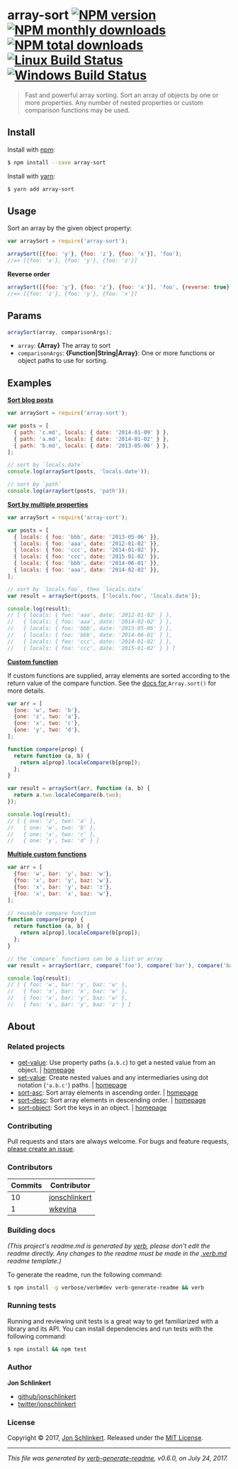 # array-sort [![NPM version](https://img.shields.io/npm/v/array-sort.svg?style=flat)](https://www.npmjs.com/package/array-sort) [![NPM monthly downloads](https://img.shields.io/npm/dm/array-sort.svg?style=flat)](https://npmjs.org/package/array-sort)  [![NPM total downloads](https://img.shields.io/npm/dt/array-sort.svg?style=flat)](https://npmjs.org/package/array-sort) [![Linux Build Status](https://img.shields.io/travis/jonschlinkert/array-sort.svg?style=flat&label=Travis)](https://travis-ci.org/jonschlinkert/array-sort) [![Windows Build Status](https://img.shields.io/appveyor/ci/jonschlinkert/array-sort.svg?style=flat&label=AppVeyor)](https://ci.appveyor.com/project/jonschlinkert/array-sort)

> Fast and powerful array sorting. Sort an array of objects by one or more properties. Any number of nested properties or custom comparison functions may be used.

## Install

Install with [npm](https://www.npmjs.com/):

```sh
$ npm install --save array-sort
```

Install with [yarn](https://yarnpkg.com):

```sh
$ yarn add array-sort
```

## Usage

Sort an array by the given object property:

```js
var arraySort = require('array-sort');

arraySort([{foo: 'y'}, {foo: 'z'}, {foo: 'x'}], 'foo');
//=> [{foo: 'x'}, {foo: 'y'}, {foo: 'z'}]
```

**Reverse order**

```js
arraySort([{foo: 'y'}, {foo: 'z'}, {foo: 'x'}], 'foo', {reverse: true});
//=> [{foo: 'z'}, {foo: 'y'}, {foo: 'x'}]
```

## Params

```js
arraySort(array, comparisonArgs);
```

* `array`: **{Array}** The array to sort
* `comparisonArgs`: **{Function|String|Array}**: One or more functions or object paths to use for sorting.

## Examples

**[Sort blog posts](examples/blog-posts.js)**

```js
var arraySort = require('array-sort');

var posts = [
  { path: 'c.md', locals: { date: '2014-01-09' } },
  { path: 'a.md', locals: { date: '2014-01-02' } },
  { path: 'b.md', locals: { date: '2013-05-06' } },
];

// sort by `locals.date`
console.log(arraySort(posts, 'locals.date'));

// sort by `path`
console.log(arraySort(posts, 'path'));
```

**[Sort by multiple properties](examples/multiple-props.js)**

```js
var arraySort = require('array-sort');

var posts = [
  { locals: { foo: 'bbb', date: '2013-05-06' }},
  { locals: { foo: 'aaa', date: '2012-01-02' }},
  { locals: { foo: 'ccc', date: '2014-01-02' }},
  { locals: { foo: 'ccc', date: '2015-01-02' }},
  { locals: { foo: 'bbb', date: '2014-06-01' }},
  { locals: { foo: 'aaa', date: '2014-02-02' }},
];

// sort by `locals.foo`, then `locals.date`
var result = arraySort(posts, ['locals.foo', 'locals.date']);

console.log(result);
// [ { locals: { foo: 'aaa', date: '2012-01-02' } },
//   { locals: { foo: 'aaa', date: '2014-02-02' } },
//   { locals: { foo: 'bbb', date: '2013-05-06' } },
//   { locals: { foo: 'bbb', date: '2014-06-01' } },
//   { locals: { foo: 'ccc', date: '2014-01-02' } },
//   { locals: { foo: 'ccc', date: '2015-01-02' } } ]
```

**[Custom function](examples/custom-function.js)**

If custom functions are supplied, array elements are sorted according to the return value of the compare function. See the [docs for ](https://developer.mozilla.org/en-US/docs/Web/JavaScript/Reference/Global_Objects/Array/sort)`Array.sort()` for more details.

```js
var arr = [
  {one: 'w', two: 'b'},
  {one: 'z', two: 'a'},
  {one: 'x', two: 'c'},
  {one: 'y', two: 'd'},
];

function compare(prop) {
  return function (a, b) {
    return a[prop].localeCompare(b[prop]);
  };
}

var result = arraySort(arr, function (a, b) {
  return a.two.localeCompare(b.two);
});

console.log(result);
// [ { one: 'z', two: 'a' },
//   { one: 'w', two: 'b' },
//   { one: 'x', two: 'c' },
//   { one: 'y', two: 'd' } ]
```

**[Multiple custom functions](examples/custom-functions.js)**

```js
var arr = [
  {foo: 'w', bar: 'y', baz: 'w'},
  {foo: 'x', bar: 'y', baz: 'w'},
  {foo: 'x', bar: 'y', baz: 'z'},
  {foo: 'x', bar: 'x', baz: 'w'},
];

// reusable compare function
function compare(prop) {
  return function (a, b) {
    return a[prop].localeCompare(b[prop]);
  };
}

// the `compare` functions can be a list or array
var result = arraySort(arr, compare('foo'), compare('bar'), compare('baz'));

console.log(result);
// [ { foo: 'w', bar: 'y', baz: 'w' },
//   { foo: 'x', bar: 'x', baz: 'w' },
//   { foo: 'x', bar: 'y', baz: 'w' },
//   { foo: 'x', bar: 'y', baz: 'z' } ]
```

## About

### Related projects

* [get-value](https://www.npmjs.com/package/get-value): Use property paths (`a.b.c`) to get a nested value from an object. | [homepage](https://github.com/jonschlinkert/get-value "Use property paths (`a.b.c`) to get a nested value from an object.")
* [set-value](https://www.npmjs.com/package/set-value): Create nested values and any intermediaries using dot notation (`'a.b.c'`) paths. | [homepage](https://github.com/jonschlinkert/set-value "Create nested values and any intermediaries using dot notation (`'a.b.c'`) paths.")
* [sort-asc](https://www.npmjs.com/package/sort-asc): Sort array elements in ascending order. | [homepage](https://github.com/jonschlinkert/sort-asc "Sort array elements in ascending order.")
* [sort-desc](https://www.npmjs.com/package/sort-desc): Sort array elements in descending order. | [homepage](https://github.com/jonschlinkert/sort-desc "Sort array elements in descending order.")
* [sort-object](https://www.npmjs.com/package/sort-object): Sort the keys in an object. | [homepage](https://github.com/doowb/sort-object "Sort the keys in an object.")

### Contributing

Pull requests and stars are always welcome. For bugs and feature requests, [please create an issue](../../issues/new).

### Contributors

| **Commits** | **Contributor** |  
| --- | --- |  
| 10 | [jonschlinkert](https://github.com/jonschlinkert) |  
| 1  | [wkevina](https://github.com/wkevina) |  

### Building docs

_(This project's readme.md is generated by [verb](https://github.com/verbose/verb-generate-readme), please don't edit the readme directly. Any changes to the readme must be made in the [.verb.md](.verb.md) readme template.)_

To generate the readme, run the following command:

```sh
$ npm install -g verbose/verb#dev verb-generate-readme && verb
```

### Running tests

Running and reviewing unit tests is a great way to get familiarized with a library and its API. You can install dependencies and run tests with the following command:

```sh
$ npm install && npm test
```

### Author

**Jon Schlinkert**

* [github/jonschlinkert](https://github.com/jonschlinkert)
* [twitter/jonschlinkert](https://twitter.com/jonschlinkert)

### License

Copyright © 2017, [Jon Schlinkert](https://github.com/jonschlinkert).
Released under the [MIT License](LICENSE).

***

_This file was generated by [verb-generate-readme](https://github.com/verbose/verb-generate-readme), v0.6.0, on July 24, 2017._